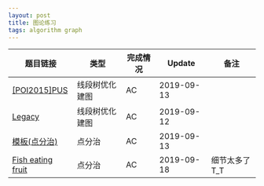```yaml
---
layout: post
title: 图论练习
tags: algorithm graph
---
```


| 题目链接                                                | 类型           | 完成情况 | Update     | 备注          |
| ------------------------------------------------------- | -------------- | -------- | ---------- | ------------- |
| [[POI2015]PUS](https://www.luogu.org/problem/P3588)     | 线段树优化建图 | AC       | 2019-09-13 |               |
| [Legacy](https://vjudge.net/problem/CodeForces-786B)    | 线段树优化建图 | AC       | 2019-09-12 |               |
| [模板(点分治)](https://www.luogu.org/problem/P3806)     | 点分治         | AC       | 2019-09-13 |               |
| [Fish eating fruit](https://nanti.jisuanke.com/t/41403) | 点分治         | AC       | 2019-09-18 | 细节太多了T_T |

